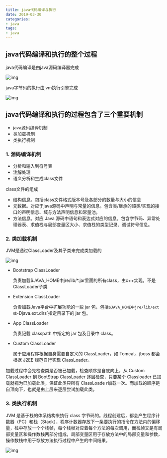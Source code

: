 ```yaml
---
title: java代码编译与执行
date: 2019-03-30
categories:
- java
tags:
- java
---
```




## java代码编译和执行的整个过程

java代码编译是由java源码编译器完成

![img](http://wiki.jikexueyuan.com/project/java-vm/images/javadebug.gif)

java字节码的执行由jvm执行引擎完成

![img](http://wiki.jikexueyuan.com/project/java-vm/images/jvmdebug.gif)

## java代码编译和执行的过程包含了三个重要机制

- java源码编译机制
- 类加载机制
- 类执行机制

### 1. 源码编译机制

- 分析和输入到符号表
- 注解处理
- 语义分析和生成class文件

class文件的组成

- 结构信息。包括class文件格式版本号及各部分的数量与大小的信息
- 元数据。对应于java源码中声明与常量的信息。包含类/继承的超类/实现的接口的声明信息、域与方法声明信息和常量池。
- 方法信息。对应 Java 源码中语句和表达式对应的信息。包含字节码、异常处理器表、求值栈与局部变量区大小、求值栈的类型记录、调试符号信息。

### 2. 类加载机制

JVM是通过ClassLoader及其子类来完成类加载的

![img](http://wiki.jikexueyuan.com/project/java-vm/images/jvmclass.gif)

- Bootstrap ClassLoader

  负责加载$JAVA_HOME中jre/lib/*.jar里面的所有class，由c++实现，不是ClassLoader子类

- Extension ClassLoader

  负责加载Java平台中扩展功能的一些 jar 包，包括`$JAVA_HOME中jre/lib/ext或`-Djava.ext.dirs`指定目录下的 jar 包。

- App ClassLoader

  负责记载 classpath 中指定的 jar 包及目录中 class。

- Custom ClassLoader

  属于应用程序根据自身需要自定义的 ClassLoader，如 Tomcat、jboss 都会根据 J2EE 规范自行实现 ClassLoader。

加载过程中会先检查类是否被已加载，检查顺序是自底向上，从 Custom ClassLoader 到 BootStrap ClassLoader 逐层检查，只要某个 Classloader 已加载就视为已加载此类，保证此类只所有 ClassLoade r加载一次。而加载的顺序是自顶向下，也就是由上层来逐层尝试加载此类。

### 3. 类执行机制

JVM 是基于栈的体系结构来执行 class 字节码的。线程创建后，都会产生程序计数器（PC）和栈（Stack），程序计数器存放下一条要执行的指令在方法内的偏移量，栈中存放一个个栈帧，每个栈帧对应着每个方法的每次调用，而栈帧又是有局部变量区和操作数栈两部分组成，局部变量区用于存放方法中的局部变量和参数，操作数栈中用于存放方法执行过程中产生的中间结果。

![img](http://wiki.jikexueyuan.com/project/java-vm/images/classrun.gif)

